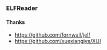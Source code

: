 ### ELFReader





#### Thanks 

- https://github.com/fornwall/jelf
- https://github.com/xuexiangjys/XUI